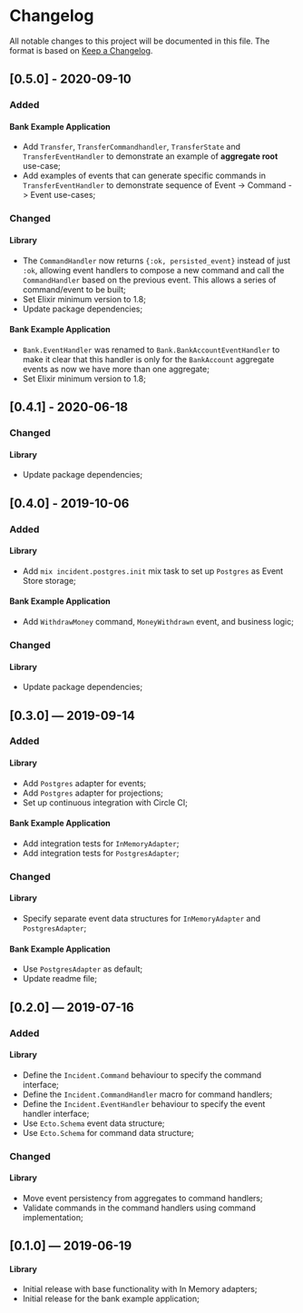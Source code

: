 # Changelog

All notable changes to this project will be documented in this file. The format is based on [Keep a Changelog](http://keepachangelog.com/en/1.0.0/).

## [0.5.0] - 2020-09-10

### Added

#### Bank Example Application

- Add `Transfer`, `TransferCommandhandler`, `TransferState` and `TransferEventHandler` to
demonstrate an example of **aggregate root** use-case;
- Add examples of events that can generate specific commands in `TransferEventHandler` to
demonstrate sequence of Event -> Command -> Event use-cases;

### Changed

#### Library

- The `CommandHandler` now returns `{:ok, persisted_event}` instead of just `:ok`, allowing event
handlers to compose a new command and call the `CommandHandler` based on the previous event. This
allows a series of command/event to be built;
- Set Elixir minimum version to 1.8;
- Update package dependencies;

#### Bank Example Application

- `Bank.EventHandler` was renamed to `Bank.BankAccountEventHandler` to make it clear that this
handler is only for the `BankAccount` aggregate events as now we have more than one aggregate;
- Set Elixir minimum version to 1.8;

## [0.4.1] - 2020-06-18

### Changed

#### Library

- Update package dependencies;

## [0.4.0] - 2019-10-06

### Added

#### Library

- Add `mix incident.postgres.init` mix task to set up `Postgres` as Event Store storage;

#### Bank Example Application

- Add `WithdrawMoney` command, `MoneyWithdrawn` event, and business logic;

### Changed

#### Library

- Update package dependencies;

## [0.3.0] — 2019-09-14

### Added

#### Library

- Add `Postgres` adapter for events;
- Add `Postgres` adapter for projections;
- Set up continuous integration with Circle CI;

#### Bank Example Application

- Add integration tests for `InMemoryAdapter`;
- Add integration tests for `PostgresAdapter`;

### Changed

#### Library

- Specify separate event data structures for `InMemoryAdapter` and `PostgresAdapter`;

#### Bank Example Application

- Use `PostgresAdapter` as default;
- Update readme file;

## [0.2.0] — 2019-07-16

### Added

#### Library

- Define the `Incident.Command` behaviour to specify the command interface;
- Define the `Incident.CommandHandler` macro for command handlers;
- Define the `Incident.EventHandler` behaviour to specify the event handler interface;
- Use `Ecto.Schema` event data structure;
- Use `Ecto.Schema` for command data structure;

### Changed

#### Library

- Move event persistency from aggregates to command handlers;
- Validate commands in the command handlers using command implementation;

## [0.1.0] — 2019-06-19

#### Library

- Initial release with base functionality with In Memory adapters;
- Initial release for the bank example application;

